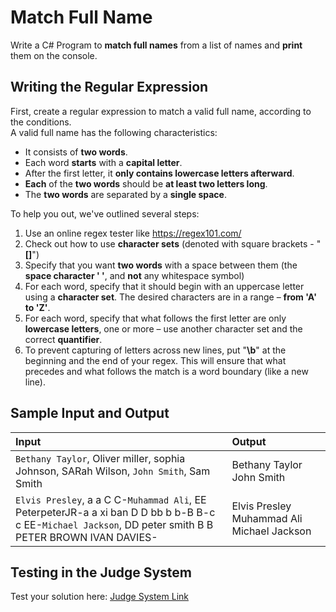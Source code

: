 # Match Full Name  
  
Write a C# Program to **match full names** from a list of names and **print** them on the console. 
  
## Writing the Regular Expression  

First, create a regular expression to match a valid full name, according to the conditions.  
A valid full name has the following characteristics:

 - It consists of **two words**.
 - Each word **starts** with a **capital letter**.
 - After the first letter, it **only contains lowercase letters afterward**.
 - **Each** of the **two words** should be **at least two letters long**.
 - The **two words** are separated by a **single space**.  

To help you out, we've outlined several steps:  

1. Use an online regex tester like https://regex101.com/ 
1. Check out how to use **character sets** (denoted with square brackets - "**[]**")
1. Specify that you want **two words** with a space between them (the **space character ' '**, and **not** any whitespace symbol)
1. For each word, specify that it should begin with an uppercase letter using a **character set**. The desired characters are in a range – **from 'A' to 'Z'**.
1. For each word, specify that what follows the first letter are only **lowercase letters**, one or more – use another character set and the correct **quantifier**.
1. To prevent capturing of letters across new lines, put "**\b**" at the beginning and the end of your regex. This will ensure that what precedes and what follows the match is a word boundary (like a new line).  

## Sample Input and Output  
    
| **Input** | **Output** |  
| :--- | :--- | 
|  ```Bethany Taylor```, Oliver miller, sophia Johnson, SARah Wilson, ```John Smith```, Sam	        Smith | Bethany Taylor John Smith |
|  ```Elvis Presley```, a a C C-```Muhammad Ali```, EE PeterpeterJR-a a xi ban D D bb b b-B B-c c EE-```Michael Jackson```, DD peter smith B B PETER BROWN IVAN DAVIES- | Elvis Presley Muhammad Ali Michael Jackson |

## Testing in the Judge System  
    
Test your solution here: [Judge System Link](https://judge.softuni.org/Contests/Practice/Index/1667#0)  
